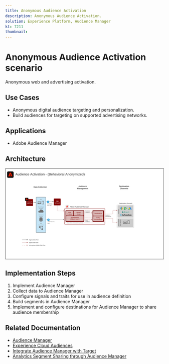 ```yaml
---
title: Anonymous Audience Activation
description: Anonymous Audience Activation.
solution: Experience Platform, Audience Manager
kt: 7211
thumbnail: 
---
```


# Anonymous Audience Activation scenario

Anonymous web and advertising activation.

## Use Cases

* Anonymous digital audience targeting and personalization.
* Build audiences for targeting on supported advertising networks.

## Applications

* Adobe Audience Manager

## Architecture

<img src="assets/aam.svg" alt="Reference architecture for the Anonymous Audience Activation scenario" style="border:1px solid #4a4a4a" />

## Implementation Steps

1. Implement Audience Manager 
2. Collect data to Audience Manager
3. Configure signals and traits for use in audience definition
4. Build segments in Audience Manager
5. Implement and configure destinations for Audience Manager to share audience membership

## Related Documentation

* [Audience Manager](https://experienceleague.adobe.com/docs/audience-manager.html?lang=en)
* [Experience Cloud Audiences](https://experienceleague.adobe.com/docs/core-services/interface/audiences/audience-library.html)
* [Integrate Audience Manager with Target](https://experienceleague.adobe.com/docs/audience-manager/user-guide/implementation-integration-guides/integration-other-solutions/aam-target-integration.html)
* [Analytics Segment Sharing through Audience Manager](https://experienceleague.adobe.com/docs/analytics/components/segmentation/segmentation-workflow/seg-publish.html)















